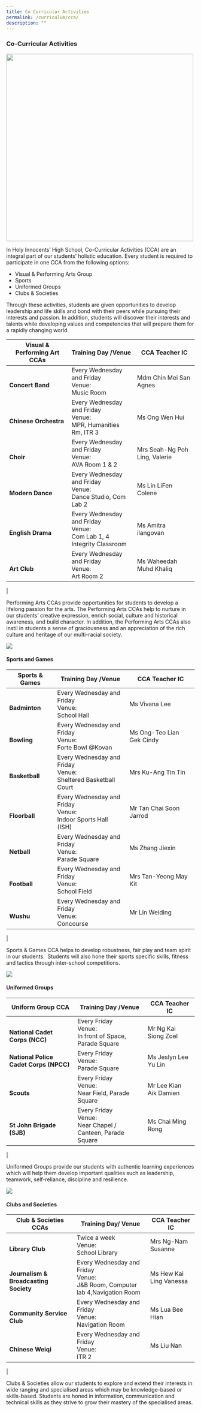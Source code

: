 ```yaml
---
title: Co Curricular Activities
permalink: /curriculum/cca/
description: ""
---
```

### **Co-Curricular Activities**


<img src="/images/Co%20Curricular%20Activities/Co-Curricular%20Activities.png" style="width=450" height="500">

In Holy Innocents’ High School, Co-Curricular Activities (CCA) are an integral part of our students’ holistic education. Every student is required to participate in one CCA from the following options:

*   Visual & Performing Arts Group
*   Sports 
*   Uniformed Groups
*   Clubs & Societies

Through these activities, students are given opportunities to develop leadership and life skills and bond with their peers while pursuing their interests and passion. In addition, students will discover their interests and talents while developing values and competencies that will prepare them for a rapidly changing world.

| Visual & Performing               Art CCAs |                Training              Day /Venue |  CCA Teacher IC |
|---|---|---|
| <br>**Concert Band** | Every Wednesday and Friday <br>Venue:<br> Music Room           | Mdm Chin Mei San Agnes  |
|  <br>**Chinese Orchestra** | Every Wednesday and Friday<br> Venue:<br> MPR, Humanities Rm, ITR 3  |  Ms Ong Wen Hui |
| <br>**Choir** |  Every Wednesday and Friday <br>Venue:<br> AVA Room 1 & 2  |  Mrs Seah-Ng Poh Ling, Valerie  |
| <br>**Modern Dance** | Every Wednesday and Friday<br> Venue:<br> Dance Studio, Com Lab 2  |  Ms Lin LiFen Colene |
|<br>**English Drama** |  Every Wednesday and Friday <br>Venue:<br> Com Lab 1, 4 Integrity Classroom | Ms Amitra ilangovan  |
|   <br>**Art Club**  |  Every Wednesday and Friday <br>Venue: <br>Art Room 2 |  Ms Waheedah Muhd Khaliq |
|

Performing Arts CCAs provide opportunities for students to develop a lifelong passion for the arts. The Performing Arts CCAs help to nurture in our students’ creative expression, enrich social, culture and historical awareness, and build character. In addition, the Performing Arts CCAs also instil in students a sense of graciousness and an appreciation of the rich culture and heritage of our multi-racial society.

![](/images/performing%20arts.png)

#### **Sports and Games**

|  Sports & Games   | Training Day /Venue |  CCA Teacher IC |
|---|---|---|
| <br>**Badminton** | Every Wednesday and Friday <br>Venue:<br> School Hall |  Ms Vivana Lee |
| <br>**Bowling** | Every Wednesday and Friday  <br>Venue:<br> Forte Bowl @Kovan | Ms Ong-Teo Lian Gek Cindy |
| <br>**Basketball** | Every Wednesday and Friday <br>Venue:<br> Sheltered Basketball Court |  Mrs Ku-Ang Tin Tin |
| <br>**Floorball** | Every Wednesday and Friday <br>Venue:<br> Indoor Sports Hall (ISH) |  Mr Tan Chai Soon Jarrod |
| <br>**Netball** | Every Wednesday and Friday <br> Venue:<br> Parade Square |  Ms Zhang Jiexin |
| <br>**Football**  | Every Wednesday and Friday <br>Venue:<br> School Field |  Mrs Tan-Yeong May Kit |
| <br>**Wushu**  | Every Wednesday and Friday <br>Venue:<br> Concourse |  Mr Lin Weiding |
|

Sports & Games CCA helps to develop robustness, fair play and team spirit in our students.  Students will also hone their sports specific skills, fitness and tactics through inter-school competitions.

![](/images/sports%20and%20games.png)

#### **Uniformed Groups**

| Uniform Group CCA  |             Training          Day /Venue |      CCA Teacher IC |
|---|---|---|
| <br>**National Cadet Corps (NCC)** | Every Friday <br>Venue:<br> In front of Space, Parade Square  |  Mr Ng Kai Siong Zoel |
| **National Police Cadet Corps (NPCC)** | Every Friday <br>Venue:<br> Parade Square  |  Ms Jeslyn Lee Yu Lin |
| <br>**Scouts** | Every Friday <br>Venue:<br> Near Field, Parade Square |  Mr Lee Kian Aik Damien |
|<br> **St John Brigade (SJB)**  | Every Friday <br>Venue: <br>Near Chapel / Canteen, Parade Square |  Ms Chai Ming Rong |
|

Uniformed Groups provide our students with authentic learning experiences which will help them develop important qualities such as leadership, teamwork, self-reliance, discipline and resilience.

![](/images/uniformed%20groups.png)

#### **Clubs and Societies**

| Club & Societies CCAs |                   Training                 Day/ Venue |             CCA Teacher IC |
|---|---|---|
| <br>**Library Club** | Twice a week <br>Venue:<br> School Library | Mrs Ng-Nam Susanne  |
| <br>**Journalism & Broadcasting Society**  | Every Wednesday and Friday<br> Venue:<br> J&B Room, Computer lab 4,Navigation Room |  Ms Hew Kai Ling Vanessa |
| <br>**Community Service Club**  | Every Wednesday and Friday <br>Venue: <br>Navigation Room |  Ms Lua Bee Hian |
| <br>**Chinese Weiqi** | Every Wednesday and Friday <br>Venue: <br>ITR 2 |  Ms Liu Nan |
|

Clubs & Societies allow our students to explore and extend their interests in wide ranging and specialised areas which may be knowledge-based or skills-based. Students are honed in information, communication and technical skills as they strive to grow their mastery of the specialised areas.